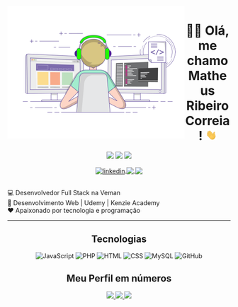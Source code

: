 <div align="center">
  <img align="left" width="400" height="300" src="./images/coding.gif" />
</div>

<h1 align="center"> 👨‍💻 Olá, me chamo Matheus Ribeiro Correia! <img src="./images/Hi.gif" width="25"></h1>

<div align="center">
  
[![](https://img.shields.io/badge/OS-Windows-informational?style=flat&logo=windows&logoColor=white&color=AC4142)](https://www.microsoft.com/pt-br/windows/windows-11)
[![](https://img.shields.io/badge/Code-JavaScript-informational?style=flat&logo=javascript&logoColor=white&color=AC4142)](https://developer.mozilla.org/it/docs/Web/JavaScript)
[![](https://img.shields.io/badge/Editor-VSCode-informational?style=flat&logo=visual-studio-code&logoColor=white&color=AC4142)](https://code.visualstudio.com/)

</div>

<div align="center">
  <a href="https://www.linkedin.com/in/omatheusribeiro1337/" target="_blank">
    <img align="center" alt="linkedin" width="30" src="https://cdn-icons-png.flaticon.com/512/145/145807.png"
      style="max-width:100%;">
  </a>
  <span> </span>
  <a href="https://www.instagram.com/omatheus.ribeiro/" target="_blank">
    <img align="center" src="https://cdn-icons-png.flaticon.com/512/2111/2111463.png" width='30'
      style="max-width:100%;" />
  </a>
  <span> </span>
  <a href="https://api.whatsapp.com/send?phone=5562999244238" target="_blank">
    <img align="center" src="https://cdn-icons-png.flaticon.com/512/3670/3670051.png" width='30'
      style="max-width:100%;" />
  </a>
</div>

<br />

💻 Desenvolvedor Full Stack na Veman <br />
🚀 Desenvolvimento Web | Udemy | Kenzie Academy <br />
♥  Apaixonado por tecnologia e programação <br />

<hr>

<h2 align="center"> Tecnologias </h1>
 <p align="center">
        <img src="https://img.shields.io/badge/JavaScript-000000?style=for-the-badge&logo=javascript" alt="JavaScript"
      title="JavaScript">
      <img src="https://img.shields.io/badge/Php-000000?style=for-the-badge&logo=php" alt="PHP"
      title="PHP">
    <img src="https://img.shields.io/badge/HTML-000000?style=for-the-badge&logo=HTML5" alt="HTML" title="HTML">
    <img src="https://img.shields.io/badge/CSS-000000?style=for-the-badge&logo=CSS3&logoColor=1572B6" alt="CSS"
      title="CSS">    
    <img src="https://img.shields.io/badge/MySQL-000000?style=for-the-badge&logo=mysql" alt="MySQL" title="MySQL">
    <img src="https://img.shields.io/badge/GitHub-000000?style=for-the-badge&logo=github" alt="GitHub" title="GitHub">
  </p>

   <h2 align="center"> Meu Perfil em números </h2>

   <div align="center">
      <a href="https://github.com/ybadnews">
        <img height="150em"
          src="https://github-readme-stats.vercel.app/api?username=ybadnews&hide_border=true&show_icons=true&theme=midnight-purple&include_all_commits=true&count_private=true" />
        <img height="150em"
          src="https://github-readme-streak-stats.herokuapp.com/?user=ybadnews&hide_border=true&theme=midnight-purple&show_icons=true" />
        <img height="150em"
          src="https://github-readme-stats.vercel.app/api/top-langs/?username=ybadnews&layout=compact&count_private=true&hide_border=true&theme=midnight-purple&show_icons=true">
      </a>
    </div>
</div>
